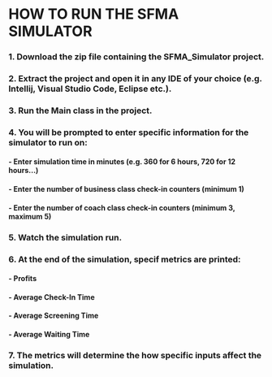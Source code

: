 # HOW TO RUN THE SFMA SIMULATOR

### 1. Download the zip file containing the SFMA_Simulator project.
### 2. Extract the project and open it in any IDE of your choice (e.g. Intellij, Visual Studio Code, Eclipse etc.).
### 3. Run the Main class in the project.
### 4. You will be prompted to enter specific information for the simulator to run on:
####   - Enter simulation time in minutes (e.g. 360 for 6 hours, 720 for 12 hours...)
####   - Enter the number of business class check-in counters (minimum 1)
####   - Enter the number of coach class check-in counters (minimum 3, maximum 5)
### 5. Watch the simulation run.
### 6. At the end of the simulation, specif metrics are printed:
####   - Profits
####   - Average Check-In Time
####   - Average Screening Time
####   - Average Waiting Time
### 7. The metrics will determine the how specific inputs affect the simulation.



   

